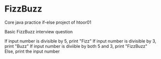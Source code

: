 # FizzBuzz
Core java practice if-else project of htoor01

Basic FizzBuzz interview question

If input number is divisible by 5, print "Fizz"
If input number is divisible by 3, print "Buzz"
If input number is diviible by both 5 and 3, print "FizzBuzz"
Else, print the input number
